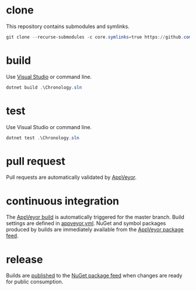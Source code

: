 # clone
This repository contains submodules and symlinks.
```PowerShell
git clone --recurse-submodules -c core.symlinks=true https://github.com/olegsych/chronology.git
```

# build
Use [Visual Studio](https://visualstudio.microsoft.com/downloads) or command line.
```PowerShell
dotnet build .\Chronology.sln
```

# test
Use Visual Studio or command line.
```PowerShell
dotnet test .\Chronology.sln
```

# pull request
Pull requests are automatically validated by [AppVeyor](https://ci.appveyor.com/project/olegsych/chronology).

# continuous integration
The [AppVeyor build](https://ci.appveyor.com/project/olegsych/chronology) is automatically triggered for the master branch.
Build settings are defined in [appveyor.yml](./appveyor.yml).
NuGet and symbol packages produced by builds are immediately available from the [AppVeyor package feed](https://ci.appveyor.com/nuget/chronology).

# release
Builds are [published](https://ci.appveyor.com/project/olegsych/chronology/deployments) to the
[NuGet package feed](https://www.nuget.org/packages/chronology) when changes are ready for public consumption.
